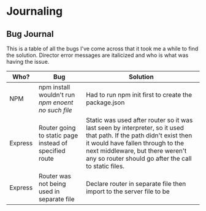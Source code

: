 # Journaling

## Bug Journal
This is a table of all the bugs I've come across that it took me a while to find the solution. Director error messages are italicized and who is what was having the issue.

**Who?**|**Bug**           |**Solution**
--------|----------------- | -------------------------------------
NPM | npm install wouldn't run *npm enoent no such file* | Had to run npm init first to create the package.json
Express | Router going to static page instead of specified route | Static was used after router so it was last seen by interpreter, so it used that path. If the path didn't exist then it would have fallen through to the next middleware, but there weren't any so router should go after the call to static files.
Express | Router was not being used in separate file | Declare router in separate file then import to the server file to be